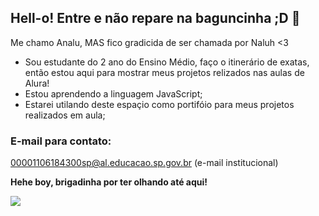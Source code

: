 ## Hell-o! Entre e não repare na baguncinha ;D 🎨

Me chamo Analu, MAS fico gradicida de ser chamada por Naluh <3
  - Sou estudante do 2 ano do Ensino Médio, faço o itinerário de exatas, então estou aqui para mostrar meus projetos relizados nas aulas de Alura!
  - Estou aprendendo a linguagem JavaScript;
  - Estarei utilando deste espaçio como portifóio para meus projetos realizados em aula;

### E-mail para contato:

00001106184300sp@al.educacao.sp.gov.br (e-mail institucional)

**Hehe boy, brigadinha por ter olhando até aqui!**

![](https://media1.tenor.com/m/TErZDwOIk_wAAAAC/seulisasoo-tea.gif)
